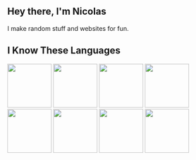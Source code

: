 ## Hey there, I'm Nicolas
I make random stuff and websites for fun. 

## I Know These Languages
<p align="left">
  <img src="https://github.com/rahul-jha98/README_icons/blob/main/language_and_tools/square/javascript/javascript.svg" width="100" />
  <img src="https://github.com/rahul-jha98/README_icons/blob/main/language_and_tools/square/html/html.svg" width="100" />
  <img src="https://github.com/rahul-jha98/README_icons/blob/main/language_and_tools/square/css/css.svg" width="100" />
  <img src="https://github.com/rahul-jha98/README_icons/blob/main/language_and_tools/square/python/python.svg" width="100" />
  <img src="https://github.com/rahul-jha98/README_icons/blob/main/language_and_tools/square/java/java.svg" width="100" />
  <img src="https://github.com/rahul-jha98/README_icons/blob/main/language_and_tools/square/c%2B%2B/c%2B%2B.svg" width="100" />
  <img src="https://github.com/rahul-jha98/README_icons/blob/main/language_and_tools/square/node/node.svg" width="100" />
  <img src="https://github.com/rahul-jha98/README_icons/blob/main/language_and_tools/square/c/c.png" width="100" />
</p>
